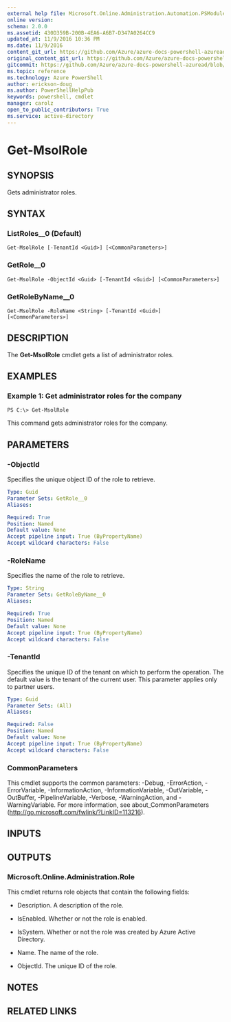```yaml
---
external help file: Microsoft.Online.Administration.Automation.PSModule.dll-Help.xml
online version:
schema: 2.0.0
ms.assetid: 430D359B-200B-4EA6-A6B7-D347A0264CC9
updated_at: 11/9/2016 10:36 PM
ms.date: 11/9/2016
content_git_url: https://github.com/Azure/azure-docs-powershell-azuread/blob/live/Azure%20AD%20Cmdlets/MSOnline/v1/Get-MsolRole.md
original_content_git_url: https://github.com/Azure/azure-docs-powershell-azuread/blob/live/Azure%20AD%20Cmdlets/MSOnline/v1/Get-MsolRole.md
gitcommit: https://github.com/Azure/azure-docs-powershell-azuread/blob/a602340dee47e7edf41f6c5af3edb93e03ac1b45/Azure%20AD%20Cmdlets/MSOnline/v1/Get-MsolRole.md
ms.topic: reference
ms.technology: Azure PowerShell
author: erickson-doug
ms.author: PowerShellHelpPub
keywords: powershell, cmdlet
manager: carolz
open_to_public_contributors: True
ms.service: active-directory
---
```


# Get-MsolRole

## SYNOPSIS
Gets administrator roles.

## SYNTAX

### ListRoles__0 (Default)
```
Get-MsolRole [-TenantId <Guid>] [<CommonParameters>]
```

### GetRole__0
```
Get-MsolRole -ObjectId <Guid> [-TenantId <Guid>] [<CommonParameters>]
```

### GetRoleByName__0
```
Get-MsolRole -RoleName <String> [-TenantId <Guid>] [<CommonParameters>]
```

## DESCRIPTION
The **Get-MsolRole** cmdlet gets a list of administrator roles.

## EXAMPLES

### Example 1: Get administrator roles for the company
```
PS C:\> Get-MsolRole
```

This command gets administrator roles for the company.

## PARAMETERS

### -ObjectId
Specifies the unique object ID of the role to retrieve.

```yaml
Type: Guid
Parameter Sets: GetRole__0
Aliases:

Required: True
Position: Named
Default value: None
Accept pipeline input: True (ByPropertyName)
Accept wildcard characters: False
```

### -RoleName
Specifies the name of the role to retrieve.

```yaml
Type: String
Parameter Sets: GetRoleByName__0
Aliases:

Required: True
Position: Named
Default value: None
Accept pipeline input: True (ByPropertyName)
Accept wildcard characters: False
```

### -TenantId
Specifies the unique ID of the tenant on which to perform the operation.
The default value is the tenant of the current user.
This parameter applies only to partner users.

```yaml
Type: Guid
Parameter Sets: (All)
Aliases:

Required: False
Position: Named
Default value: None
Accept pipeline input: True (ByPropertyName)
Accept wildcard characters: False
```

### CommonParameters
This cmdlet supports the common parameters: -Debug, -ErrorAction, -ErrorVariable, -InformationAction, -InformationVariable, -OutVariable, -OutBuffer, -PipelineVariable, -Verbose, -WarningAction, and -WarningVariable. For more information, see about_CommonParameters (http://go.microsoft.com/fwlink/?LinkID=113216).

## INPUTS

## OUTPUTS

### Microsoft.Online.Administration.Role
This cmdlet returns role objects that contain the following fields:

* Description. A description of the role.

* IsEnabled. Whether or not the role is enabled.

* IsSystem. Whether or not the role was created by Azure Active Directory.

* Name. The name of the role.

* ObjectId. The unique ID of the role.

## NOTES

## RELATED LINKS
